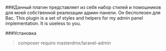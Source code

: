 ###Данный плагин представляет из себя набор стилей и помошников для моей собственной реализации админ-панели. Он бесполезен для Вас.
This plugin is a set of styles and helpers for my admin panel implementation. It is useless to you.


###Установка
>composer require masterdmx/laravel-admin


